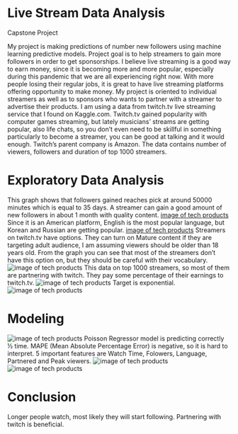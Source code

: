 # Live Stream Data Analysis
Capstone Project

My project is making predictions of number new followers using machine learning predictive models. Project goal is to help streamers to gain more followers in order to get sponsorships. I believe live streaming is a good way to earn money, since it is becoming more and more popular, especially during this pandemic that we are all experiencing right now. With more people losing their regular jobs, it is great to have live streaming platforms offering opportunity to make money. My project is oriented to individual streamers as well as to sponsors who wants to partner with a streamer to advertise their products. I am using a data from twitch.tv live streaming service that I found on Kaggle.com. Twitch.tv gained popularity with computer games streaming, but lately musicians’ streams are getting popular, also life chats, so you don’t even need to be skillful in something particularly to become a streamer, you can be good at talking and it would enough. Twitch’s parent company is Amazon. The data contains number of viewers, followers and duration of top 1000 streamers. 

# Exploratory Data Analysis
This graph shows that followers gained reaches pick at around 50000 minutes which is equal to 35 days. A streamer can gain a good amount of new followers in about 1 month with quality content.
[image of tech products](reports/figures/StreamTimevsFollowersgained.jpg)
Since it is an American platform, English is the most popular language, but Korean and Russian are getting popular. 
[image of tech products](reports/figures/Languages.jpg)
Streamers on twitch.tv have options. They can turn on Mature content if they are targeting adult audience, I am assuming viewers should be older than 18 years old. From the graph you can see that most of the streamers don’t have this option on, but they should be careful with their vocabulary. 
![image of tech products](reports/figures/Mature.jpg)
This data on top 1000 streamers, so most of them are partnering with twitch. They pay some percentage of their earnings to twitch.tv.
![image of tech products](reports/figures/Partnered.jpg)
Target is exponential.
![image of tech products](reports/figures/Target_Dist.jpg)

# Modeling 
![image of tech products](reports/figures/Models_performances.jpg)
Poisson Regressor model is predicting correctly ½ time. MAPE (Mean Absolute Percentage Error) is negative, so it is hard to interpret. 5 important features are Watch Time, Folowers, Language, Partnered and Peak viewers.
![image of tech products](reports/figures/PR_5_feature_importances.jpg)
![image of tech products](reports/figures/Poisson_Model_performances.jpg)

# Conclusion
Longer people watch, most likely they will start following.
Partnering with twitch is beneficial. 
